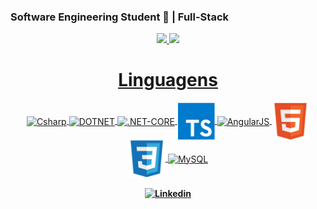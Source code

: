 ### Software Engineering Student 📓 | Full-Stack 

<div align="center">
  <a href="https://github.com/Hendr3w">
  <img height="180em" src="https://github-readme-stats.vercel.app/api?username=Hendr3w&show_icons=true&theme=gotham&include_all_commits=true&count_private=true"/>
  <img height="180em" src="https://github-readme-stats.vercel.app/api/top-langs/?username=Hendr3w&layout=compact&langs_count=7&theme=gotham"/>
</div>

##

<div align="center" >
  <h1>Linguagens</h1>
  <img align="center" alt="Csharp" height="60" width="60" src="https://cdn.jsdelivr.net/gh/devicons/devicon/icons/csharp/csharp-original.svg">
  <img align="center" alt="DOTNET" height="60" width="60" src="https://cdn.jsdelivr.net/gh/devicons/devicon/icons/dot-net/dot-net-original-wordmark.svg">
  <img align="center" alt=".NET-CORE" height="60" width="60" src="https://cdn.jsdelivr.net/gh/devicons/devicon/icons/dotnetcore/dotnetcore-original.svg">
  <img align="center" alt="Ts" height="60" width="60" src="https://raw.githubusercontent.com/devicons/devicon/master/icons/typescript/typescript-plain.svg">
  <img align="center" alt="AngularJS" height="60" width="60" src="https://cdn.jsdelivr.net/gh/devicons/devicon/icons/angularjs/angularjs-original.svg" />
  <img align="center" alt="HTML" height="60" width="60" src="https://raw.githubusercontent.com/devicons/devicon/master/icons/html5/html5-original.svg">
  <img align="center" alt="CSS" height="60" width="60" src="https://raw.githubusercontent.com/devicons/devicon/master/icons/css3/css3-original.svg">
  <img align="center" alt="MySQL" height="60" width="60" src="https://cdn.jsdelivr.net/gh/devicons/devicon/icons/mysql/mysql-original.svg">
</div>

<b>
<div align="center"><br>
     <a href="https://www.linkedin.com/in/hendrew-carvalho-689209243/" target="_blank"><img alt="Linkedin" height="60" width="180" src="https://img.shields.io/badge/-LinkedIn-%230077B5?style=for-the-badge&logo=linkedin&logoColor=white" target="_blank"></a>  
</div>
